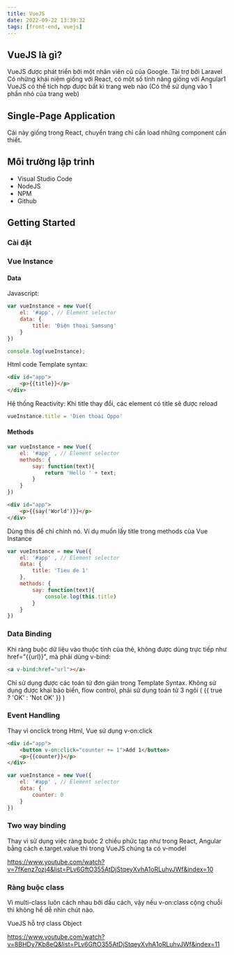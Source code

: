 ```yaml
---
title: VueJS
date: 2022-09-22 13:39:32
tags: [front-end, vuejs]
---
```


## VueJS là gì?

VueJS được phát triển bởi một nhân viên cũ của Google. Tài trợ bởi Laravel
Có những khái niệm giống với React, có một số tính năng giống với Angular1
VueJS có thể tích hợp được bất kì trang web nào (Có thể sử dụng vào 1 phần nhỏ của trang web)

## Single-Page Application

Cái này giống trong React, chuyển trang chỉ cần load những component cần thiết.

## Môi trường lập trình

- Visual Studio Code
- NodeJS
- NPM
- Github

## Getting Started

### Cài đặt
### Vue Instance
#### Data
Javascript:
```js
var vueInstance = new Vue({
    el: '#app', // Element selector
    data: {
        title: 'Điện thoại Samsung'
    }
})

console.log(vueInstance);
```
Html code Template syntax:
```html
<div id="app">
    <p>{{title}}</p>
</div>
```

Hệ thống Reactivity: Khi title thay đổi, các element có title sẽ được reload

```js
vueInstance.title = 'Dien thoai Oppo'
```

#### Methods
```js
var vueInstance = new Vue({
    el: '#app' , // Element selector
    methods: {
        say: function(text){
            return 'Hello ' + text;
        }
    }
})
```

```html
<div id="app">
    <p>{{say('World')}}</p>
</div>
```
Dùng this để chỉ chính nó. Ví dụ muốn lấy title trong methods của Vue Instance
```js
var vueInstance = new Vue({
    el: '#app' , // Element selector
    data: {
        title: 'Tieu de 1'
    },
    methods: {
        say: function(text){
            console.log(this.title)
        }
    }
})
```

### Data Binding

Khi ràng buộc dữ liệu vào thuộc tính của thẻ, không được dùng trực tiếp như href="{{url}}", mà phải dùng v-bind:
```html
<a v-bind:href="url"></a>
```

Chỉ sử dụng được các toán tử đơn giản trong Template Syntax.
Không sử dụng được khai báo biến, flow control, phải sử dụng toán tử 3 ngôi ( {{ true ? 'OK' : 'Not OK' }} )

### Event Handling

Thay vì onclick trong Html, Vue sử dụng v-on:click

```html
<div id="app">
    <button v-on:click="counter += 1">Add 1</button>
    <p>{{counter}}</p>
</div>
```
```js
var vueInstance = new Vue({
    el: '#app' , // Element selector
    data: {
        counter: 0
    }
})
```

### Two way binding

Thay vì sử dụng việc ràng buộc 2 chiều phức tạp như trong React, Angular bằng cách e.target.value thì trong VueJS chúng ta có v-model

https://www.youtube.com/watch?v=7fKenz7ozj4&list=PLv6GftO355AtDjStqeyXvhA1oRLuhvJWf&index=10

### Ràng buộc class

Vì multi-class luôn cách nhau bởi dấu cách, vậy nếu v-on:class cộng chuỗi thì không hề dễ nhìn chút nào.

VueJS hỗ trợ class Object

https://www.youtube.com/watch?v=8BHDy7Kb8eQ&list=PLv6GftO355AtDjStqeyXvhA1oRLuhvJWf&index=11